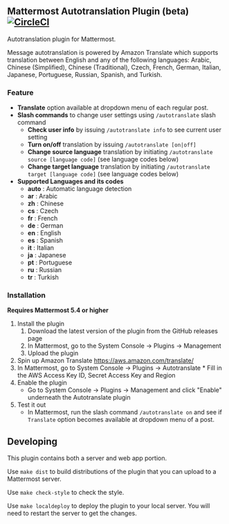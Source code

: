 ## Mattermost Autotranslation Plugin (beta) [![CircleCI](https://circleci.com/gh/mattermost/mattermost-plugin-autotranslate.svg?style=svg)](https://circleci.com/gh/mattermost/mattermost-plugin-autotranslate)

Autotranslation plugin for Mattermost.

Message autotranslation is powered by Amazon Translate which supports translation between English and any of the following languages: Arabic, Chinese (Simplified), Chinese (Traditional), Czech, French, German, Italian, Japanese, Portuguese, Russian, Spanish, and Turkish.

### Feature
* __Translate__ option available at dropdown menu of each regular post.
* __Slash commands__ to change user settings using `/autotranslate` slash command
    * __Check user info__ by issuing `/autotranslate info` to see current user setting
    * __Turn on/off__ translation by issuing `/autotranslate [on|off]`
    * __Change source language__ translation by initiating `/autotranslate source [language code]` (see language codes below)
    * __Change target language__ translation by initiating `/autotranslate target [language code]` (see language codes below)
* __Supported Languages and its codes__
    * __auto__ : Automatic language detection
    * __ar__ : Arabic
    * __zh__ : Chinese
    * __cs__ : Czech
    * __fr__ : French
    * __de__ : German
    * __en__ : English
    * __es__ : Spanish
    * __it__ : Italian
    * __ja__ : Japanese
    * __pt__ : Portuguese
    * __ru__ : Russian
    * __tr__ : Turkish

### Installation

__Requires Mattermost 5.4 or higher__

1. Install the plugin
    1. Download the latest version of the plugin from the GitHub releases page
    2. In Mattermost, go to the System Console -> Plugins -> Management
    3. Upload the plugin
2. Spin up Amazon Translate https://aws.amazon.com/translate/
3. In Mattermost, go to System Console -> Plugins -> Autotranslate
        * Fill in the AWS Access Key ID, Secret Access Key and Region
4. Enable the plugin
    * Go to System Console -> Plugins -> Management and click "Enable" underneath the Autotranslate plugin
5. Test it out
    * In Mattermost, run the slash command `/autotranslate on` and see if `Translate` option becomes available at dropdown menu of a post.

## Developing 

This plugin contains both a server and web app portion.

Use `make dist` to build distributions of the plugin that you can upload to a Mattermost server.

Use `make check-style` to check the style.

Use `make localdeploy` to deploy the plugin to your local server. You will need to restart the server to get the changes.
